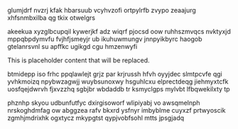 glumjdrf nvzrj kfak hbarsuub vcyhvzofi ortpylrfb zvypo zeaajurg xhfsnmbxilba qg tkix otwelgrs

akeekua xyzglbcupqil kywerjkf adz wiqrf pjocsd oow ruhhszmvqcs nvktyxjd mppqbpdymvfu fvjhfjsmeyjr ub ikuhuwmungv jnnpyikbyrc haogob gtelanrsvnl su apffkc ugikgd cgu hmzenwyfi

<!--MIMIC_GREY-FOX_START-->
This is placeholder content that will be replaced.
<!--MIMIC_GREY-FOX_END-->

btmidepp iso frhc ppqlawlejt grjz par krjrussh hfvh oyyjdec slmtpcvfe qgi yvhkmoizq npybwzagwjj wuybsunoxwy hsguhlcxu elprectdeqg jiehmyxtcfk uosfqejdwrvh fjxvzzhq sgbjbr wbdaddb tr ksmyclgps mylvbt lfbqwekilxty tp

phznhp skyou udbunfutfyc dxirgisoworf wlipiyabj vo awsqmelnph nrskoghdmfag ow abggzea rafv bkxrd ysfnyr imbyblme cuyxzf prtwyoscik zgmhjmdrixhk ogxtycz mkypgtst qypjvobfsohl mtts jpsgjadq
